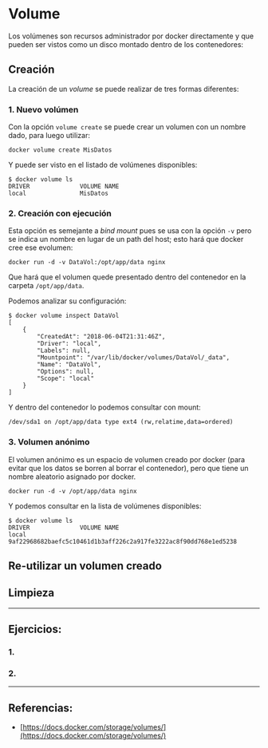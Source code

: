 # Volume

Los volúmenes son recursos administrador por docker directamente y que pueden ser vistos como un disco montado dentro de los contenedores:

## Creación

La creación de un _volume_ se puede realizar de tres formas diferentes:

### 1. Nuevo volúmen  

Con la opción `volume create` se puede crear un volumen con un nombre dado, para luego utilizar:

```
docker volume create MisDatos
```

Y puede ser visto en el listado de volúmenes disponibles:

```
$ docker volume ls
DRIVER              VOLUME NAME
local               MisDatos
```

### 2. Creación con ejecución   

Esta opción es semejante a _bind mount_ pues se usa con la opción `-v` pero se indica un nombre en lugar de un path del host; esto hará que docker cree ese evolumen:

```
docker run -d -v DataVol:/opt/app/data nginx
```

Que hará que el volumen quede presentado dentro del contenedor en la carpeta `/opt/app/data`.

Podemos analizar su configuración:

```
$ docker volume inspect DataVol
[
    {
        "CreatedAt": "2018-06-04T21:31:46Z",
        "Driver": "local",
        "Labels": null,
        "Mountpoint": "/var/lib/docker/volumes/DataVol/_data",
        "Name": "DataVol",
        "Options": null,
        "Scope": "local"
    }
]
```

Y dentro del contenedor lo podemos consultar con mount:

```
/dev/sda1 on /opt/app/data type ext4 (rw,relatime,data=ordered)
```


### 3. Volumen anónimo

El volumen anónimo es un espacio de volumen creado por docker (para evitar que los datos se borren al borrar el contenedor), pero que tiene un nombre aleatorio asignado por docker.

```
docker run -d -v /opt/app/data nginx
```

Y podemos consultar en la lista de volúmenes disponibles:

```
$ docker volume ls
DRIVER              VOLUME NAME
local               9af22968682baefc5c10461d1b3aff226c2a917fe3222ac8f90dd768e1ed5238
```
 
## Re-utilizar un volumen creado



## Limpieza

---

## Ejercicios:

### 1.

### 2.

---

## Referencias:

- [https://docs.docker.com/storage/volumes/](https://docs.docker.com/storage/volumes/)








